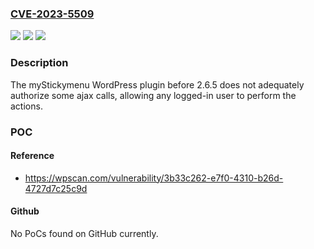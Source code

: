 ### [CVE-2023-5509](https://cve.mitre.org/cgi-bin/cvename.cgi?name=CVE-2023-5509)
![](https://img.shields.io/static/v1?label=Product&message=Floating%20Notification%20Bar%2C%20Sticky%20Menu%20on%20Scroll%2C%20Announcement%20Banner%2C%20and%20Sticky%20Header%20for%20Any%20Theme&color=blue)
![](https://img.shields.io/static/v1?label=Version&message=0%3C%202.6.5%20&color=brighgreen)
![](https://img.shields.io/static/v1?label=Vulnerability&message=CWE-862%20Missing%20Authorization&color=brighgreen)

### Description

The myStickymenu WordPress plugin before 2.6.5 does not adequately authorize some ajax calls, allowing any logged-in user to perform the actions.

### POC

#### Reference
- https://wpscan.com/vulnerability/3b33c262-e7f0-4310-b26d-4727d7c25c9d

#### Github
No PoCs found on GitHub currently.

